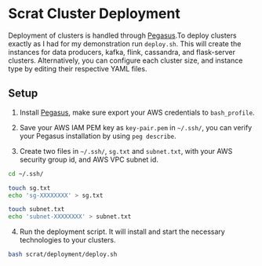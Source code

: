 # Scrat Cluster Deployment

Deployment of clusters is handled through [Pegasus](https://github.com/InsightDataScience/pegasus).To deploy clusters exactly as I had for my demonstration run `deploy.sh`. This will create the instances for data producers, kafka, flink, cassandra, and flask-server clusters. Alternatively, you can configure each cluster size, and instance type by editing their respective YAML files.

## Setup
1. Install [Pegasus](https://github.com/InsightDataScience/pegasus), make sure export your AWS credentials to `bash_profile`.

2.  Save your AWS IAM PEM key as `key-pair.pem` in `~/.ssh/`, you can verify your Pegasus installation by using `peg describe`.

3. Create two files in `~/.ssh/`, `sg.txt` and `subnet.txt`, with your AWS security group id, and AWS VPC subnet id.
```Bash
cd ~/.ssh/

touch sg.txt
echo 'sg-XXXXXXXX' > sg.txt

touch subnet.txt
echo 'subnet-XXXXXXXX' > subnet.txt
```

4. Run the deployment script. It will install and start the necessary technologies to your clusters.
```Bash
bash scrat/deployment/deploy.sh
```